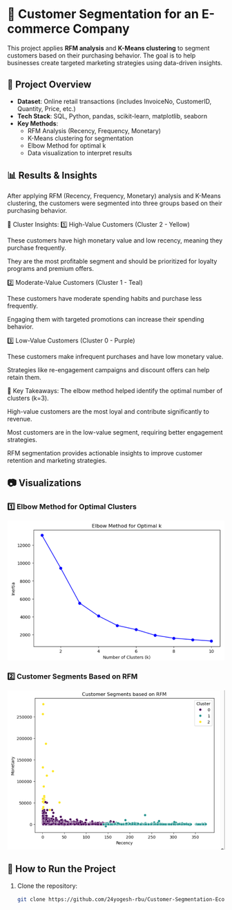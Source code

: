 # 🛒 Customer Segmentation for an E-commerce Company

This project applies **RFM analysis** and **K-Means clustering** to segment customers based on their purchasing behavior. The goal is to help businesses create targeted marketing strategies using data-driven insights.

## 📌 Project Overview
- **Dataset**: Online retail transactions (includes InvoiceNo, CustomerID, Quantity, Price, etc.)
- **Tech Stack**: SQL, Python, pandas, scikit-learn, matplotlib, seaborn
- **Key Methods**: 
  - RFM Analysis (Recency, Frequency, Monetary)
  - K-Means clustering for segmentation
  - Elbow Method for optimal k
  - Data visualization to interpret results

## 📊 Results & Insights
After applying RFM (Recency, Frequency, Monetary) analysis and K-Means clustering, the customers were segmented into three groups based on their purchasing behavior.

🔹 Cluster Insights:
1️⃣ High-Value Customers (Cluster 2 - Yellow)

These customers have high monetary value and low recency, meaning they purchase frequently.

They are the most profitable segment and should be prioritized for loyalty programs and premium offers.

2️⃣ Moderate-Value Customers (Cluster 1 - Teal)

These customers have moderate spending habits and purchase less frequently.

Engaging them with targeted promotions can increase their spending behavior.

3️⃣ Low-Value Customers (Cluster 0 - Purple)

These customers make infrequent purchases and have low monetary value.

Strategies like re-engagement campaigns and discount offers can help retain them.

📌 Key Takeaways:
The elbow method helped identify the optimal number of clusters (k=3).

High-value customers are the most loyal and contribute significantly to revenue.

Most customers are in the low-value segment, requiring better engagement strategies.

RFM segmentation provides actionable insights to improve customer retention and marketing strategies.

## 📷 Visualizations
### **1️⃣ Elbow Method for Optimal Clusters**
![Elbow Method](https://github.com/27yogesh-rbu/Customer-Segmentation-Ecommerce/blob/main/Screenshot%202025-03-31%20141735.png?raw=true)

### **2️⃣ Customer Segments Based on RFM**
![Customer Segments](https://github.com/27yogesh-rbu/Customer-Segmentation-Ecommerce/blob/main/Screenshot%202025-03-31%20141726.png?raw=true)

## 🚀 How to Run the Project
1. Clone the repository:
   ```bash
   git clone https://github.com/24yogesh-rbu/Customer-Segmentation-Ecommerce.git

